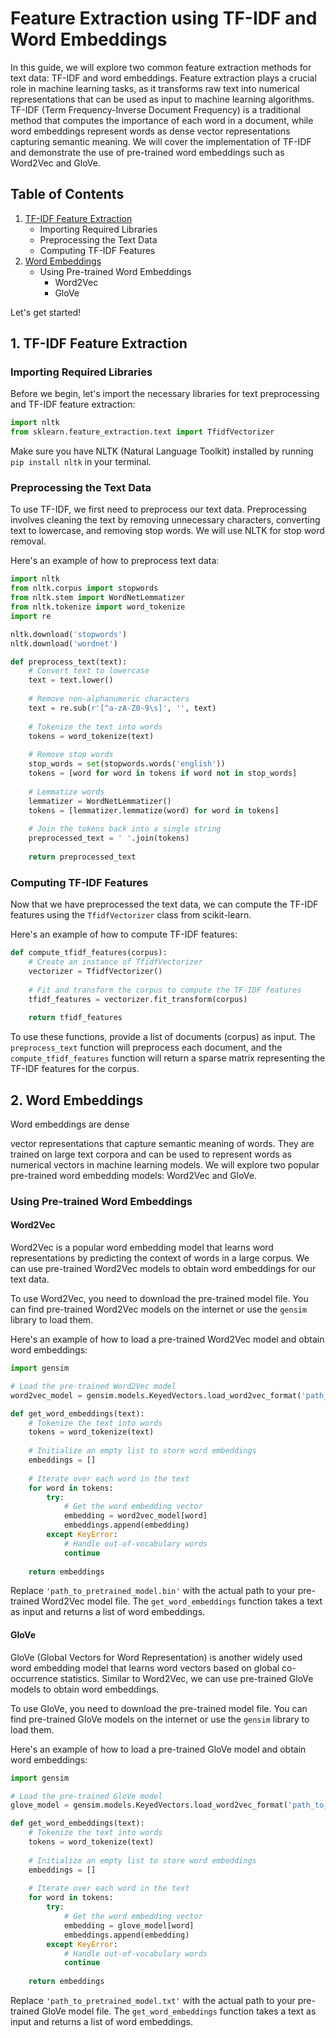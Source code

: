 # Feature Extraction using TF-IDF and Word Embeddings

In this guide, we will explore two common feature extraction methods for text data: TF-IDF and word embeddings. Feature extraction plays a crucial role in machine learning tasks, as it transforms raw text into numerical representations that can be used as input to machine learning algorithms. TF-IDF (Term Frequency-Inverse Document Frequency) is a traditional method that computes the importance of each word in a document, while word embeddings represent words as dense vector representations capturing semantic meaning. We will cover the implementation of TF-IDF and demonstrate the use of pre-trained word embeddings such as Word2Vec and GloVe.

## Table of Contents
1. [TF-IDF Feature Extraction](#tfidf)
   - Importing Required Libraries
   - Preprocessing the Text Data
   - Computing TF-IDF Features
2. [Word Embeddings](#word-embeddings)
   - Using Pre-trained Word Embeddings
     - Word2Vec
     - GloVe

Let's get started!

## 1. TF-IDF Feature Extraction <a name="tfidf"></a>

### Importing Required Libraries

Before we begin, let's import the necessary libraries for text preprocessing and TF-IDF feature extraction:

```python
import nltk
from sklearn.feature_extraction.text import TfidfVectorizer
```

Make sure you have NLTK (Natural Language Toolkit) installed by running `pip install nltk` in your terminal.

### Preprocessing the Text Data

To use TF-IDF, we first need to preprocess our text data. Preprocessing involves cleaning the text by removing unnecessary characters, converting text to lowercase, and removing stop words. We will use NLTK for stop word removal.

Here's an example of how to preprocess text data:

```python
import nltk
from nltk.corpus import stopwords
from nltk.stem import WordNetLemmatizer
from nltk.tokenize import word_tokenize
import re

nltk.download('stopwords')
nltk.download('wordnet')

def preprocess_text(text):
    # Convert text to lowercase
    text = text.lower()
    
    # Remove non-alphanumeric characters
    text = re.sub(r'[^a-zA-Z0-9\s]', '', text)
    
    # Tokenize the text into words
    tokens = word_tokenize(text)
    
    # Remove stop words
    stop_words = set(stopwords.words('english'))
    tokens = [word for word in tokens if word not in stop_words]
    
    # Lemmatize words
    lemmatizer = WordNetLemmatizer()
    tokens = [lemmatizer.lemmatize(word) for word in tokens]
    
    # Join the tokens back into a single string
    preprocessed_text = ' '.join(tokens)
    
    return preprocessed_text
```

### Computing TF-IDF Features

Now that we have preprocessed the text data, we can compute the TF-IDF features using the `TfidfVectorizer` class from scikit-learn.

Here's an example of how to compute TF-IDF features:

```python
def compute_tfidf_features(corpus):
    # Create an instance of TfidfVectorizer
    vectorizer = TfidfVectorizer()
    
    # Fit and transform the corpus to compute the TF-IDF features
    tfidf_features = vectorizer.fit_transform(corpus)
    
    return tfidf_features
```

To use these functions, provide a list of documents (corpus) as input. The `preprocess_text` function will preprocess each document, and the `compute_tfidf_features` function will return a sparse matrix representing the TF-IDF features for the corpus.

## 2. Word Embeddings <a name="word-embeddings"></a>

Word embeddings are dense

 vector representations that capture semantic meaning of words. They are trained on large text corpora and can be used to represent words as numerical vectors in machine learning models. We will explore two popular pre-trained word embedding models: Word2Vec and GloVe.

### Using Pre-trained Word Embeddings

#### Word2Vec

Word2Vec is a popular word embedding model that learns word representations by predicting the context of words in a large corpus. We can use pre-trained Word2Vec models to obtain word embeddings for our text data.

To use Word2Vec, you need to download the pre-trained model file. You can find pre-trained Word2Vec models on the internet or use the `gensim` library to load them.

Here's an example of how to load a pre-trained Word2Vec model and obtain word embeddings:

```python
import gensim

# Load the pre-trained Word2Vec model
word2vec_model = gensim.models.KeyedVectors.load_word2vec_format('path_to_pretrained_model.bin', binary=True)

def get_word_embeddings(text):
    # Tokenize the text into words
    tokens = word_tokenize(text)
    
    # Initialize an empty list to store word embeddings
    embeddings = []
    
    # Iterate over each word in the text
    for word in tokens:
        try:
            # Get the word embedding vector
            embedding = word2vec_model[word]
            embeddings.append(embedding)
        except KeyError:
            # Handle out-of-vocabulary words
            continue
    
    return embeddings
```

Replace `'path_to_pretrained_model.bin'` with the actual path to your pre-trained Word2Vec model file. The `get_word_embeddings` function takes a text as input and returns a list of word embeddings.

#### GloVe

GloVe (Global Vectors for Word Representation) is another widely used word embedding model that learns word vectors based on global co-occurrence statistics. Similar to Word2Vec, we can use pre-trained GloVe models to obtain word embeddings.

To use GloVe, you need to download the pre-trained model file. You can find pre-trained GloVe models on the internet or use the `gensim` library to load them.

Here's an example of how to load a pre-trained GloVe model and obtain word embeddings:

```python
import gensim

# Load the pre-trained GloVe model
glove_model = gensim.models.KeyedVectors.load_word2vec_format('path_to_pretrained_model.txt', binary=False)

def get_word_embeddings(text):
    # Tokenize the text into words
    tokens = word_tokenize(text)
    
    # Initialize an empty list to store word embeddings
    embeddings = []
    
    # Iterate over each word in the text
    for word in tokens:
        try:
            # Get the word embedding vector
            embedding = glove_model[word]
            embeddings.append(embedding)
        except KeyError:
            # Handle out-of-vocabulary words
            continue
    
    return embeddings
```

Replace `'path_to_pretrained_model.txt'` with the actual path to your pre-trained GloVe model file. The `get_word_embeddings` function takes a text as input and returns a list of word embeddings.

